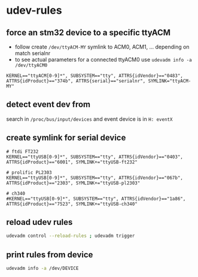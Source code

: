 # udev-rules

## force an stm32 device to a specific ttyACM

- follow create `/dev/ttyACM-MY` symlink to ACM0, ACM1, ... depending on match serialnr
- to see actual parameters for a connected ttyACM0 use `udevadm info -a /dev/ttyACM0`

```udev
KERNEL=="ttyACM[0-9]*", SUBSYSTEM=="tty", ATTRS{idVendor}=="0483", ATTRS{idProduct}=="374b", ATTRS{serial}=="serialnr", SYMLINK="ttyACM-MY"
```

## detect event dev from 

search in `/proc/bus/input/devices` and event device is in `H: eventX`

## create symlink for serial device

```udev
# ftdi FT232
KERNEL=="ttyUSB[0-9]*", SUBSYSTEM=="tty", ATTRS{idVendor}=="0403", ATTRS{idProduct}=="6001", SYMLINK+="ttyUSB-ft232"

# prolific PL2303
KERNEL=="ttyUSB[0-9]*", SUBSYSTEM=="tty", ATTRS{idVendor}=="067b", ATTRS{idProduct}=="2303", SYMLINK+="ttyUSB-pl2303"

# ch340
#KERNEL=="ttyUSB[0-9]*", SUBSYSTEM=="tty", ATTRS{idVendor}=="1a86", ATTRS{idProduct}=="7523", SYMLINK+="ttyUSB-ch340"
```

## reload udev rules

```sh
udevadm control --reload-rules ; udevadm trigger
```

## print rules from device

```sh
udevadm info -a /dev/DEVICE
```